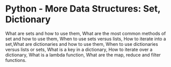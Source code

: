 # Python - More Data Structures: Set, Dictionary

What are sets and how to use them, What are the most common methods of set and how to use them, When to use sets versus lists, How to iterate into a set,What are dictionaries and how to use them, When to use dictionaries versus lists or sets, What is a key in a dictionary, How to iterate over a dictionary, What is a lambda function, What are the map, reduce and filter functions.
